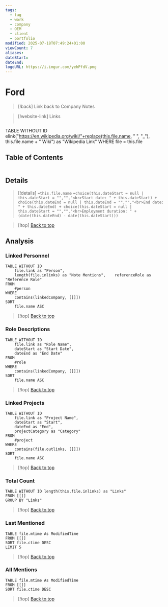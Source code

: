 ```yaml
---
tags:
  - tag
  - work
  - company
  - OEM
  - client
  - portfolio
modified: 2025-07-18T07:49:24+01:00
viewCount: 7
aliases: 
dateStart: 
dateEnd: 
logoURL: https://i.imgur.com/yehPfdV.png
---
```


# Ford

> [!back] Link back to <span class="theme-link">Company Notes</span>

>[!website-link] Links
>```dataview
TABLE WITHOUT ID elink("https://en.wikipedia.org/wiki/"+replace(this.file.name, " ", "_"), this.file.name + " Wiki") as "Wikipedia Link"
WHERE file = this.file

## Table of Contents
```table-of-contents
```

## Details

>[!details]  `=this.file.name`
>`=choice(this.dateStart = null | this.dateStart = "","","<br>Start date: " + this.dateStart) + choice(this.dateEnd = null | this.dateEnd = "","","<br>End date: " + this.dateEnd) + choice(this.dateStart = null | this.dateStart = "","","<br>Employment duration: " + (date(this.dateEnd) - date(this.dateStart)))`

>[!top] [Back to top](#Table%20of%20Contents)

## Analysis

### Linked Personnel

```dataview
TABLE WITHOUT ID
	file.link as "Person",
	length(file.inlinks) as "Note Mentions", 	referenceRole as "Reference Role"
FROM
	#person
WHERE
	contains(linkedCompany, [[]])
SORT
	file.name ASC
```

>[!top] [Back to top](#Table%20of%20Contents)

### Role Descriptions

```dataview
TABLE WITHOUT ID
	file.link as "Role Name",
	dateStart as "Start Date",
	dateEnd as "End Date"
FROM
	#role
WHERE
	contains(linkedCompany, [[]])
SORT
	file.name ASC
```

>[!top] [Back to top](#Table%20of%20Contents)

### Linked Projects

```dataview
TABLE WITHOUT ID
	file.link as "Project Name",
	dateStart as "Start",
	dateEnd as "End",
	projectCategory as "Category"
FROM
	#project
WHERE
	contains(file.outlinks, [[]])
SORT
	file.name ASC
```

>[!top] [Back to top](#Table%20of%20Contents)

### Total Count

```dataview
TABLE WITHOUT ID length(this.file.inlinks) as "Links"
FROM [[]]
GROUP BY "Links"
```

>[!top] [Back to top](#Table%20of%20Contents)

### Last Mentioned

```dataview
TABLE file.mtime As ModifiedTime
FROM [[]]
SORT file.ctime DESC
LIMIT 5
```

>[!top] [Back to top](#Table%20of%20Contents)

### All Mentions

```dataview
TABLE file.mtime As ModifiedTime
FROM [[]]
SORT file.ctime DESC
```

>[!top] [Back to top](#Table%20of%20Contents)